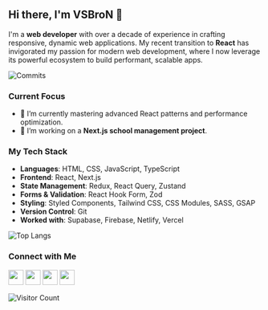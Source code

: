## Hi there, I'm VSBroN 👋

I'm a **web developer** with over a decade of experience in crafting responsive, dynamic web applications. My recent transition to **React** has invigorated my passion for modern web development, where I now leverage its powerful ecosystem to build performant, scalable apps.

![Commits](https://github-profile-trophy.vercel.app/?username=vsbron&title=Commit&theme=tokyonight)

### Current Focus
- 🌱 I’m currently mastering advanced React patterns and performance optimization.
- 🔭 I’m working on a **Next.js school management project**.

### My Tech Stack
- **Languages**: HTML, CSS, JavaScript, TypeScript
- **Frontend**: React, Next.js
- **State Management**: Redux, React Query, Zustand
- **Forms & Validation**: React Hook Form, Zod
- **Styling**: Styled Components, Tailwind CSS, CSS Modules, SASS, GSAP
- **Version Control**: Git
- **Worked with**: Supabase, Firebase, Netlify, Vercel

![Top Langs](https://github-readme-stats.vercel.app/api/top-langs/?username=vsbron&layout=compact&theme=gotham)

### Connect with Me
<p align="left">
  <a href="https://instagram.com/vsbron" target="blank"><img src="https://i.ibb.co/BzLPXmL/instagram.png" alt="" height="30" width="30" /></a>
  <a href="https://www.linkedin.com/in/vsbron/" target="blank"><img src="https://i.ibb.co/94wr4Lc/linkedin.png" alt="" height="30" width="30" /></a>
  <a href="https://www.reddit.com/user/VSBroN/" target="blank"><img src="https://i.ibb.co/wS5xmPv/reddit.png" alt="" height="30" width="30" /></a>
  <a href="https://t.me/vsbron" target="blank"><img src="https://i.ibb.co/4S4g8D5/telegram.png" alt="" height="30" width="30" /></a>
</p>

![Visitor Count](https://komarev.com/ghpvc/?username=vsbron&color=blue)
